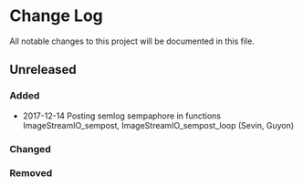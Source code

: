 # Change Log

All notable changes to this project will be documented in this file.

## Unreleased

### Added
- 2017-12-14 Posting semlog sempaphore in functions ImageStreamIO_sempost, ImageStreamIO_sempost_loop (Sevin, Guyon)

### Changed

### Removed

